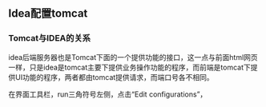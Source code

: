 ## Idea配置tomcat
### Tomcat与IDEA的关系
idea后端服务器也是Tomcat下面的一个提供功能的接口，这一点与前面html网页一样，只是idea是tomcat主要下提供业务操作功能的程序，而前端是tomcat下提供UI功能的程序，两者都由tomcat提供请求，而端口号各不相同。

在界面工具栏，run三角符号左侧，点击“Edit configurations”，
